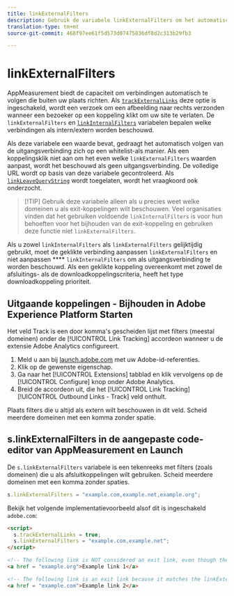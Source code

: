 ```yaml
---
title: linkExternalFilters
description: Gebruik de variabele linkExternalFilters om het automatisch volgen van de afsluitverbinding te helpen.
translation-type: tm+mt
source-git-commit: 468f97ee61f5d573d07475836df8d2c313b29fb3

---
```



# linkExternalFilters

AppMeasurement biedt de capaciteit om verbindingen automatisch te volgen die buiten uw plaats richten. Als [`trackExternalLinks`](trackexternallinks.md) deze optie is ingeschakeld, wordt een verzoek om een afbeelding naar rechts verzonden wanneer een bezoeker op een koppeling klikt om uw site te verlaten. De `linkExternalFilters` en [`linkInternalFilters`](linkinternalfilters.md) variabelen bepalen welke verbindingen als intern/extern worden beschouwd.

Als deze variabele een waarde bevat, gedraagt het automatisch volgen van de uitgangsverbinding zich op een whitelist-als manier. Als een koppelingsklik niet aan om het even welke `linkExternalFilters` waarden aanpast, wordt het beschouwd als geen uitgangsverbinding. De volledige URL wordt op basis van deze variabele gecontroleerd. Als [`linkLeaveQueryString`](linkleavequerystring.md) wordt toegelaten, wordt het vraagkoord ook onderzocht.

> [!TIP] Gebruik deze variabele alleen als u precies weet welke domeinen u als exit-koppelingen wilt beschouwen. Veel organisaties vinden dat het gebruiken voldoende `linkInternalFilters` is voor hun behoeften voor het bijhouden van de exit-koppeling en gebruiken deze functie niet `linkExternalFilters`.

Als u zowel `linkInternalFilters` als `linkExternalFilters` gelijktijdig gebruikt, moet de geklikte verbinding aanpassen `linkExternalFilters` en niet aanpassen **** `linkInternalFilters` om als uitgangsverbinding te worden beschouwd. Als een geklikte koppeling overeenkomt met zowel de afsluitings- als de downloadkoppelingscriteria, heeft het type downloadkoppeling prioriteit.

## Uitgaande koppelingen - Bijhouden in Adobe Experience Platform Starten

Het veld Track is een door komma&#39;s gescheiden lijst met filters (meestal domeinen) onder de [!UICONTROL Link Tracking] accordeon wanneer u de extensie Adobe Analytics configureert.

1. Meld u aan bij [launch.adobe.com](https://launch.adobe.com) met uw Adobe-id-referenties.
2. Klik op de gewenste eigenschap.
3. Ga naar het [!UICONTROL Extensions] tabblad en klik vervolgens op de [!UICONTROL Configure] knop onder Adobe Analytics.
4. Breid de accordeon uit, die het [!UICONTROL Link Tracking] [!UICONTROL Outbound Links - Track] veld onthult.

Plaats filters die u altijd als extern wilt beschouwen in dit veld. Scheid meerdere domeinen met een komma zonder spatie.

## s.linkExternalFilters in de aangepaste code-editor van AppMeasurement en Launch

De `s.linkExternalFilters` variabele is een tekenreeks met filters (zoals domeinen) die u als afsluitkoppelingen wilt gebruiken. Scheid meerdere domeinen met een komma zonder spaties.

```js
s.linkExternalFilters = "example.com,example.net,example.org";
```

Bekijk het volgende implementatievoorbeeld alsof dit is ingeschakeld `adobe.com`:

```html
<script>
  s.trackExternalLinks = true;
  s.linkExternalFilters = "example.com,example.net";
</script>

<!-- The following link is NOT considered an exit link, even though the link is outside adobe.com -->
<a href = "example.org">Example link 1</a>

<!-- The following link is an exit link because it matches the linkExternalFilters whitelist -->
<a href = "example.com">Example link 2</a>
```

